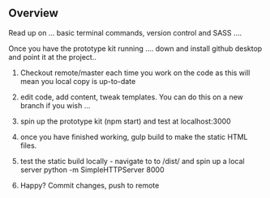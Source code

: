 ## Overview

Read up on ... basic terminal commands, version control and SASS ....

Once you have the prototype kit running .... down and install github desktop and point it at the project..

1. Checkout remote/master each time you work on the code as this will mean you local copy is up-to-date

2. edit code, add content, tweak templates. You can do this on a new branch if you wish ...

3. spin up the prototype kit (npm start) and test at localhost:3000

4. once you have finished working, gulp build to make the static HTML files.

5. test the static build locally - navigate to to /dist/ and spin up a local server python -m SimpleHTTPServer 8000

6. Happy? Commit changes, push to remote


